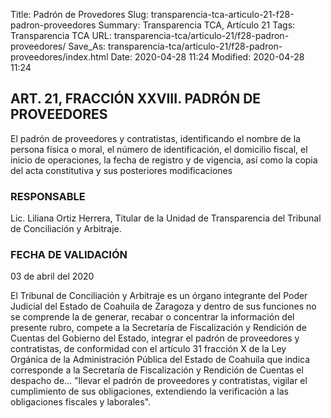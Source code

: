 Title: Padrón de Provedores
Slug: transparencia-tca-articulo-21-f28-padron-proveedores
Summary: Transparencia TCA, Artículo 21
Tags: Transparencia TCA
URL: transparencia-tca/articulo-21/f28-padron-proveedores/
Save_As: transparencia-tca/articulo-21/f28-padron-proveedores/index.html
Date: 2020-04-28 11:24
Modified: 2020-04-28 11:24


## ART. 21, FRACCIÓN XXVIII. PADRÓN DE PROVEEDORES

El padrón de proveedores y contratistas, identificando el nombre de la persona física o moral, el número de identificación, el domicilio fiscal, el inicio de operaciones, la fecha de registro y de vigencia, así como la copia del acta constitutiva y sus posteriores modificaciones


### RESPONSABLE

Lic. Liliana Ortiz Herrera, Titular de la Unidad de Transparencia del Tribunal de Conciliación y Arbitraje.


### FECHA DE VALIDACIÓN

03 de abril del 2020


El Tribunal de Conciliación y Arbitraje es un órgano integrante del Poder Judicial del Estado de Coahuila de Zaragoza y dentro de sus funciones no se comprende la de generar, recabar o concentrar la información del presente rubro, compete a la Secretaría de Fiscalización y Rendición de Cuentas del Gobierno del Estado, integrar el padrón de proveedores y contratistas, de conformidad con el artículo 31 fracción X de la Ley Orgánica de la Administración Pública del Estado de Coahuila que indica corresponde a la Secretaría de Fiscalización y Rendición de Cuentas el despacho de… "llevar el padrón de proveedores y contratistas, vigilar el cumplimiento de sus obligaciones, extendiendo la verificación a las obligaciones fiscales y laborales".



